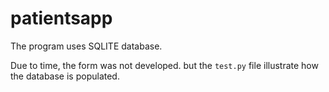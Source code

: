 # patientsapp

The program uses SQLITE database.

Due to time, the form was not developed. but the `test.py` file illustrate how the database is populated.

